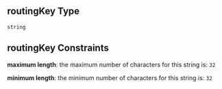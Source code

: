 ## routingKey Type

`string`

## routingKey Constraints

**maximum length**: the maximum number of characters for this string is: `32`

**minimum length**: the minimum number of characters for this string is: `32`
